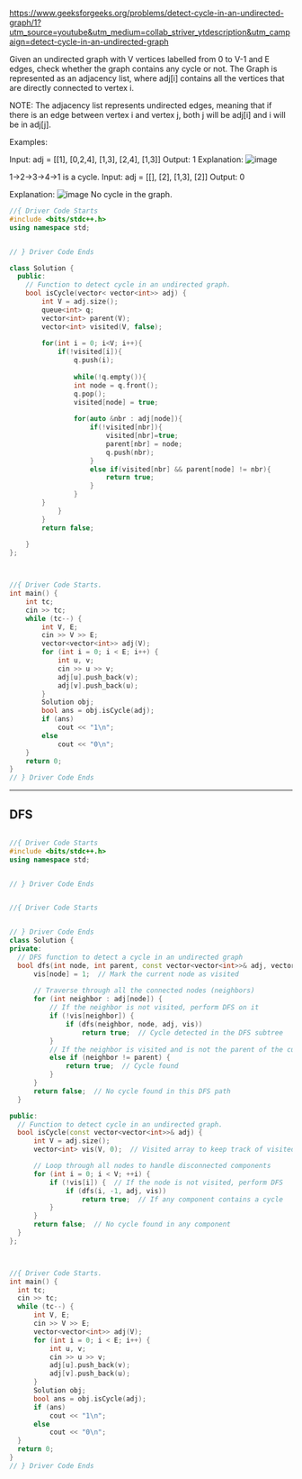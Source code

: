 https://www.geeksforgeeks.org/problems/detect-cycle-in-an-undirected-graph/1?utm_source=youtube&utm_medium=collab_striver_ytdescription&utm_campaign=detect-cycle-in-an-undirected-graph

Given an undirected graph with V vertices labelled from 0 to V-1 and E edges, check whether the graph contains any cycle or not. The Graph is represented as an adjacency list, where adj[i] contains all the vertices that are directly connected to vertex i.

NOTE: The adjacency list represents undirected edges, meaning that if there is an edge between vertex i and vertex j, both j will be adj[i] and i will be in adj[j].

Examples:

Input: adj = [[1], [0,2,4], [1,3], [2,4], [1,3]] 
Output: 1
Explanation: 
![image](https://github.com/user-attachments/assets/925b8628-cab3-4824-a233-46953fdc8024)

1->2->3->4->1 is a cycle.
Input: adj = [[], [2], [1,3], [2]]
Output: 0



Explanation: 
![image](https://github.com/user-attachments/assets/931adaee-3b84-485e-be50-51ee4b90e943)
No cycle in the graph.


```cpp
//{ Driver Code Starts
#include <bits/stdc++.h>
using namespace std;


// } Driver Code Ends

class Solution {
  public:
    // Function to detect cycle in an undirected graph.
    bool isCycle(vector< vector<int>> adj) {
        int V = adj.size();
        queue<int> q;
        vector<int> parent(V);
        vector<int> visited(V, false);
        
        for(int i = 0; i<V; i++){
            if(!visited[i]){
                q.push(i);
                
                while(!q.empty()){
                int node = q.front();
                q.pop();
                visited[node] = true;
            
                for(auto &nbr : adj[node]){
                    if(!visited[nbr]){
                        visited[nbr]=true;
                        parent[nbr] = node;
                        q.push(nbr);
                    }
                    else if(visited[nbr] && parent[node] != nbr){
                        return true;
                    }
                }
        }
            }
        }
        return false;
        
    }
};



//{ Driver Code Starts.
int main() {
    int tc;
    cin >> tc;
    while (tc--) {
        int V, E;
        cin >> V >> E;
        vector<vector<int>> adj(V);
        for (int i = 0; i < E; i++) {
            int u, v;
            cin >> u >> v;
            adj[u].push_back(v);
            adj[v].push_back(u);
        }
        Solution obj;
        bool ans = obj.isCycle(adj);
        if (ans)
            cout << "1\n";
        else
            cout << "0\n";
    }
    return 0;
}
// } Driver Code Ends

```
---

DFS
---

  ```cpp

//{ Driver Code Starts
#include <bits/stdc++.h>
using namespace std;


// } Driver Code Ends


//{ Driver Code Starts


// } Driver Code Ends
class Solution {
  private:
    // DFS function to detect a cycle in an undirected graph
    bool dfs(int node, int parent, const vector<vector<int>>& adj, vector<int>& vis) {
        vis[node] = 1;  // Mark the current node as visited
        
        // Traverse through all the connected nodes (neighbors)
        for (int neighbor : adj[node]) {
            // If the neighbor is not visited, perform DFS on it
            if (!vis[neighbor]) {
                if (dfs(neighbor, node, adj, vis)) 
                    return true;  // Cycle detected in the DFS subtree
            }
            // If the neighbor is visited and is not the parent of the current node
            else if (neighbor != parent) {
                return true;  // Cycle found
            }
        }
        return false;  // No cycle found in this DFS path
    }

  public:
    // Function to detect cycle in an undirected graph.
    bool isCycle(const vector<vector<int>>& adj) {
        int V = adj.size();
        vector<int> vis(V, 0);  // Visited array to keep track of visited nodes

        // Loop through all nodes to handle disconnected components
        for (int i = 0; i < V; ++i) {
            if (!vis[i]) {  // If the node is not visited, perform DFS
                if (dfs(i, -1, adj, vis)) 
                    return true;  // If any component contains a cycle
            }
        }
        return false;  // No cycle found in any component
    }
};



//{ Driver Code Starts.
int main() {
    int tc;
    cin >> tc;
    while (tc--) {
        int V, E;
        cin >> V >> E;
        vector<vector<int>> adj(V);
        for (int i = 0; i < E; i++) {
            int u, v;
            cin >> u >> v;
            adj[u].push_back(v);
            adj[v].push_back(u);
        }
        Solution obj;
        bool ans = obj.isCycle(adj);
        if (ans)
            cout << "1\n";
        else
            cout << "0\n";
    }
    return 0;
}
// } Driver Code Ends

```
